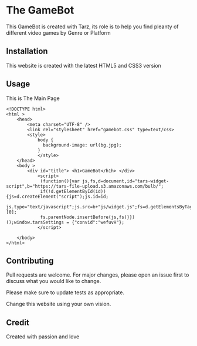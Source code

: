 # The GameBot
This GameBot is created with Tarz, its role is to help you find pleanty of different video games by Genre or Platform 

## Installation
This website is created with the latest HTML5 and CSS3 version 

## Usage
This is The Main Page 
```
<!DOCTYPE html>
<html >
    <head>
        <meta charset="UTF-8" />
        <link rel="stylesheet" href="gamebot.css" type=text/css>
        <style>
            body {
              background-image: url(bg.jpg);
            }
            </style>
    </head>
    <body >
        <div id="title"> <h1>GameBot</h1h> </div>
            <script>
             (function(){var js,fs,d=document,id="tars-widget-script",b="https://tars-file-upload.s3.amazonaws.com/bulb/";
             if(!d.getElementById(id)){js=d.createElement("script");js.id=id;
             js.type="text/javascript";js.src=b+"js/widget.js";fs=d.getElementsByTagName("script")[0];
             fs.parentNode.insertBefore(js,fs)}})();window.tarsSettings = {"convid":"wefuvH"};
            </script>
          
    </body>
</html>
```
## Contributing
Pull requests are welcome. For major changes, please open an issue first to discuss what you would like to change.

Please make sure to update tests as appropriate.

Change this website using your own vision.

## Credit 
Created with passion and love
